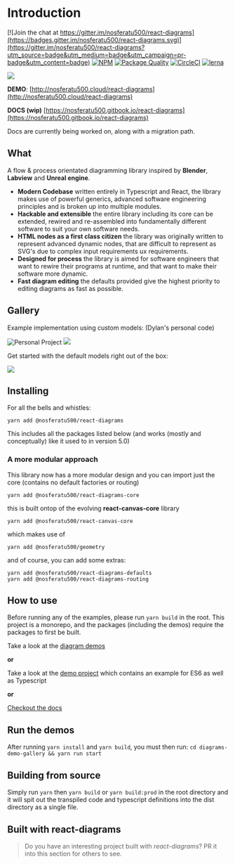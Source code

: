 # Introduction

[![Join the chat at https://gitter.im/nosferatu500/react-diagrams](https://badges.gitter.im/nosferatu500/react-diagrams.svg)](https://gitter.im/nosferatu500/react-diagrams?utm_source=badge&utm_medium=badge&utm_campaign=pr-badge&utm_content=badge) [![NPM](https://img.shields.io/npm/v/@nosferatu500/react-diagrams.svg)](https://npmjs.org/package/@nosferatu500/react-diagrams) [![Package Quality](https://npm.packagequality.com/shield/storm-react-diagrams.svg)](https://packagequality.com/#?package=storm-react-diagrams) [![CircleCI](https://circleci.com/gh/nosferatu500/react-diagrams/tree/master.svg?style=svg)](https://circleci.com/gh/nosferatu500/react-diagrams/tree/master) [![lerna](https://img.shields.io/badge/maintained%20with-lerna-cc00ff.svg)](https://lerna.js.org/)

![](.gitbook/assets/logo.jpg)

**DEMO**: [http://nosferatu500.cloud/react-diagrams](http://nosferatu500.cloud/react-diagrams)

**DOCS \(wip\)** [https://nosferatu500.gitbook.io/react-diagrams](https://nosferatu500.gitbook.io/react-diagrams)

Docs are currently being worked on, along with a migration path.

## What

A flow & process orientated diagramming library inspired by **Blender**, **Labview** and **Unreal engine**.

* **Modern Codebase** written entirely in Typescript and React, the library makes use of powerful generics, advanced software engineering principles and is broken up into multiple modules.
* **Hackable and extensible** the entire library including its core can be extended, rewired and re-assembled into fundamentally different software to suit your own software needs.
* **HTML nodes as a first class citizen** the library was originally written to represent advanced dynamic nodes, that are difficult to represent as SVG's due to complex input requirements ux requirements.
* **Designed for process** the library is aimed for software engineers that want to rewire their programs at runtime, and that want to make their software more dynamic.
* **Fast diagram editing** the defaults provided give the highest priority to editing diagrams as fast as possible.

## Gallery

Example implementation using custom models: \(Dylan's personal code\)

![Personal Project](.gitbook/assets/example1.jpg)
![](.gitbook/assets/example2.jpg)

Get started with the default models right out of the box:

![](.gitbook/assets/example3.jpg)

## Installing

For all the bells and whistles:

```text
yarn add @nosferatu500/react-diagrams
```

This includes all the packages listed below \(and works \(mostly and conceptually\) like it used to in version 5.0\)

### A more modular approach

This library now has a more modular design and you can import just the core \(contains no default factories or routing\)

```text
yarn add @nosferatu500/react-diagrams-core
```

this is built ontop of the evolving **react-canvas-core** library

```text
yarn add @nosferatu500/react-canvas-core
```

which makes use of

```text
yarn add @nosferatu500/geometry
```

and of course, you can add some extras:

```text
yarn add @nosferatu500/react-diagrams-defaults
yarn add @nosferatu500/react-diagrams-routing
```

## How to use

Before running any of the examples, please run `yarn build` in the root. This project is a monorepo, and the packages (including the demos) require the packages to first be built.


Take a look at the [diagram demos](https://github.com/nosferatu500/react-diagrams/tree/master/diagrams-demo-gallery/demos)

**or**

Take a look at the [demo project](https://github.com/nosferatu500/react-diagrams/tree/master/diagrams-demo-project) which contains an example for ES6 as well as Typescript

**or**

[Checkout the docs](https://nosferatu500.gitbook.io/react-diagrams/)

## Run the demos

After running `yarn install` and `yarn build`, you must then run: `cd diagrams-demo-gallery && yarn run start`

## Building from source

Simply run `yarn` then `yarn build` or `yarn build:prod` in the root directory and it will spit out the transpiled code and typescript definitions into the dist directory as a single file.

## Built with react-diagrams

> Do you have an interesting project built with *react-diagrams*? PR it into this section for others to see.

